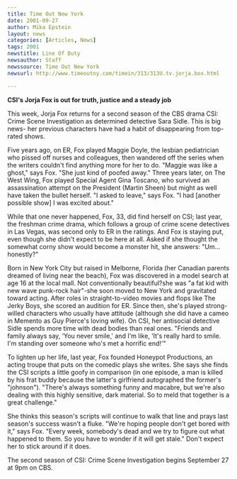 ```yaml
---
title: Time Out New York
date: 2001-09-27
author: Mika Epstein
layout: news
categories: [Articles, News]
tags: 2001
newstitle: Line Of Duty  
newsauthor: Staff  
newssource: Time Out New York  
newsurl: http://www.timeoutny.com/timein/313/313U.tv.jorja.box.html  

---
```

**CSI's Jorja Fox is out for truth, justice and a steady job**

This week, Jorja Fox returns for a second season of the CBS drama CSI: Crime Scene Investigation as determined detective Sara Sidle. This is big news- her previous characters have had a habit of disappearing from top-rated shows. 

Five years ago, on ER, Fox played Maggie Doyle, the lesbian pediatrician who pissed off nurses and colleagues, then wandered off the series when the writers couldn't find anything more for her to do. "Maggie was like a ghost," says Fox. "She just kind of poofed away." Three years later, on The West Wing, Fox played Special Agent Gina Toscano, who survived an assassination attempt on the President (Martin Sheen) but might as well have taken the bullet herself. "I asked to leave," says Fox. "I had [another possible show] I was excited about." 

While that one never happened, Fox, 33, did find herself on CSI; last year, the freshman crime drama, which follows a group of crime scene detectives in Las Vegas, was second only to ER in the ratings. And Fox is staying put, even though she didn't expect to be here at all. Asked if she thought the somewhat corny show would become a monster hit, she answers: "Um... honestly?" 

Born in New York City but raised in Melborne, Florida (her Canadian parents dreamed of living near the beach), Fox was discovered in a model search at age 16 at the local mall. Not conventionally beautiful?she was "a fat kid with new wave punk-rock hair"-she soon moved to New York and gravitated toward acting. After roles in straight-to-video movies and flops like The Jerky Boys, she scored an audition for ER. Since then, she's played strong-willed characters who usually have attitude (although she did have a cameo in Memento as Guy Pierce's loving wife). On CSI, her antisocial detective Sidle spends more time with dead bodies than real ones. "Friends and family always say, &#8216;You never smile,' and I'm like, &#8216;It's really hard to smile. I'm standing over someone who's met a horrific end!'" 

To lighten up her life, last year, Fox founded Honeypot Productions, an acting troupe that puts on the comedic plays she writes. She says she finds the CSI scripts a little goofy in comparison (in one episode, a man is killed by his frat buddy because the latter's girlfriend autographed the former's "johnson"). "There's always something funny and macabre, but we're also dealing with this highly sensitive, dark material. So to meld that together is a great challenge." 

She thinks this season's scripts will continue to walk that line and prays last season's success wasn't a fluke. "We're hoping people don't get bored with it," says Fox. "Every week, somebody's dead and we try to figure out what happened to them. So you have to wonder if it will get stale." Don't expect her to stick around if it does. 

The second season of CSI: Crime Scene Investigation begins September 27 at 9pm on CBS. 

